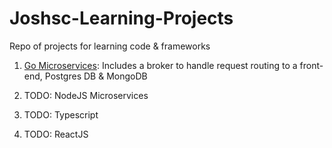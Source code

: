 # Joshsc-Learning-Projects
Repo of projects for learning code &amp; frameworks

1. [Go Microservices](https://github.com/joshsc63/Joshsc-Learning-Projects/tree/main/go_microservice): Includes a broker to handle request routing to a front-end, Postgres DB & MongoDB

2. TODO: NodeJS Microservices
3. TODO: Typescript
4. TODO: ReactJS
